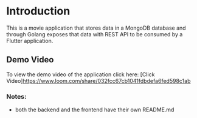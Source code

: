 # Introduction

This is a movie application that stores data in a MongoDB database and through Golang exposes that data with REST API to be consumed by a Flutter application.

## Demo Video

To view the demo video of the application click here: [Click Video]https://www.loom.com/share/032fcc67cb1041fdbdefa6fed598c1ab

### Notes:

- both the backend and the frontend have their own README.md
